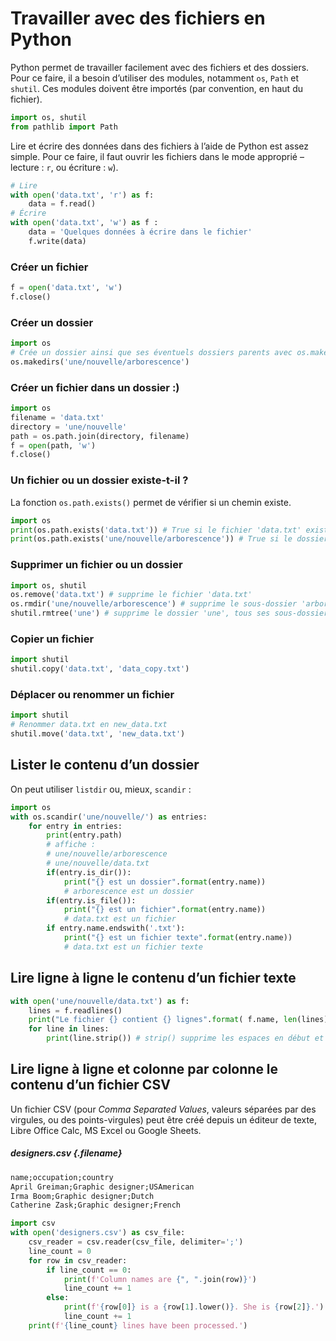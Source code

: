 # Travailler avec des fichiers en Python 
    
Python permet de travailler facilement avec des fichiers et des dossiers. Pour ce faire, il a besoin d’utiliser des modules, notamment `os`, `Path` et `shutil`. Ces modules doivent être importés (par convention, en haut du fichier).
```py
import os, shutil
from pathlib import Path
```

Lire et écrire des données dans des fichiers à l’aide de Python est assez simple. Pour ce faire, il faut ouvrir les fichiers dans le mode approprié – lecture : `r`, ou écriture : `w`).
```py
# Lire
with open('data.txt', 'r') as f:
    data = f.read()
# Écrire
with open('data.txt', 'w') as f :
    data = 'Quelques données à écrire dans le fichier'
    f.write(data)
```

### Créer un fichier
```py
f = open('data.txt', 'w')
f.close()
```

### Créer un dossier
```py
import os
# Crée un dossier ainsi que ses éventuels dossiers parents avec os.makedirs
os.makedirs('une/nouvelle/arborescence')
```

### Créer un fichier dans un dossier :)
```py
import os
filename = 'data.txt'
directory = 'une/nouvelle'
path = os.path.join(directory, filename)
f = open(path, 'w')
f.close()
```

### Un fichier ou un dossier existe-t-il ?

La fonction `os.path.exists()` permet de vérifier si un chemin existe. 
```py
import os
print(os.path.exists('data.txt')) # True si le fichier 'data.txt' existe
print(os.path.exists('une/nouvelle/arborescence')) # True si le dossier 'arborescence' existe
```

### Supprimer un fichier ou un dossier
```py
import os, shutil
os.remove('data.txt') # supprime le fichier 'data.txt'
os.rmdir('une/nouvelle/arborescence') # supprime le sous-dossier 'arborescence'
shutil.rmtree('une') # supprime le dossier 'une', tous ses sous-dossiers et fichiers
```

### Copier un fichier
```py
import shutil
shutil.copy('data.txt', 'data_copy.txt')
```

### Déplacer ou renommer un fichier
```py
import shutil
# Renommer data.txt en new_data.txt
shutil.move('data.txt', 'new_data.txt')

```
## Lister le contenu d’un dossier
On peut utiliser `listdir` ou, mieux, `scandir` :
```py
import os
with os.scandir('une/nouvelle/') as entries:
    for entry in entries:
        print(entry.path)
        # affiche :
        # une/nouvelle/arborescence
        # une/nouvelle/data.txt
        if(entry.is_dir()):
            print("{} est un dossier".format(entry.name))
            # arborescence est un dossier
        if(entry.is_file()):
            print("{} est un fichier".format(entry.name))
            # data.txt est un fichier
        if entry.name.endswith('.txt'):
            print("{} est un fichier texte".format(entry.name))
            # data.txt est un fichier texte

```

## Lire ligne à ligne le contenu d’un fichier texte
```py
with open('une/nouvelle/data.txt') as f:
    lines = f.readlines()
    print("Le fichier {} contient {} lignes".format( f.name, len(lines)))
    for line in lines:
        print(line.strip()) # strip() supprime les espaces en début et fin de ligne
```


## Lire ligne à ligne et colonne par colonne le contenu d’un fichier CSV
Un fichier CSV (pour _Comma Separated Values_, valeurs séparées par des virgules, ou des points-virgules) peut être créé depuis un éditeur de texte, Libre Office Calc, MS Excel ou Google Sheets.
##### designers.csv {.filename}
```txt
name;occupation;country
April Greiman;Graphic designer;USAmerican
Irma Boom;Graphic designer;Dutch
Catherine Zask;Graphic designer;French
```
```py
import csv
with open('designers.csv') as csv_file:
    csv_reader = csv.reader(csv_file, delimiter=';')
    line_count = 0
    for row in csv_reader:
        if line_count == 0:
            print(f'Column names are {", ".join(row)}')
            line_count += 1
        else:
            print(f'{row[0]} is a {row[1].lower()}. She is {row[2]}.')
            line_count += 1
    print(f'{line_count} lines have been processed.')
```